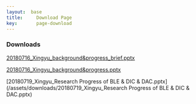 ```yaml
---
layout:  base
title: 	   Download Page
key:       page-download
---
```


### Downloads

[20180716_Xingyu_background&progress_brief.pptx](/assets/downloads/20180716_Xingyu_background&progress_brief.pptx)

[20180716_Xingyu_background&progress.pptx](/assets/downloads/20180716_Xingyu_background&progress.pptx)

[20180719_Xingyu_Research Progress of BLE & DIC & DAC.pptx](/assets/downloads/20180719_Xingyu_Research Progress of BLE & DIC & DAC.pptx)

